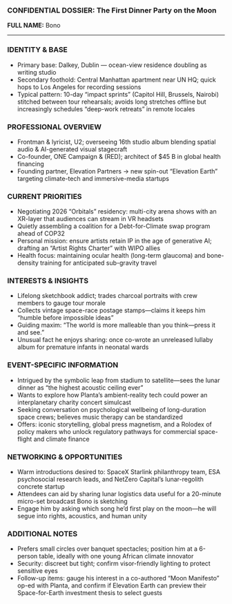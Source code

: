 ### CONFIDENTIAL DOSSIER: The First Dinner Party on the Moon

**FULL NAME:** Bono

---
### IDENTITY & BASE
- Primary base: Dalkey, Dublin — ocean-view residence doubling as writing studio
- Secondary foothold: Central Manhattan apartment near UN HQ; quick hops to Los Angeles for recording sessions
- Typical pattern: 10-day “impact sprints” (Capitol Hill, Brussels, Nairobi) stitched between tour rehearsals; avoids long stretches offline but increasingly schedules “deep-work retreats” in remote locales

### PROFESSIONAL OVERVIEW
- Frontman & lyricist, U2; overseeing 16th studio album blending spatial audio & AI-generated visual stagecraft
- Co-founder, ONE Campaign & (RED); architect of $45 B in global health financing
- Founding partner, Elevation Partners → new spin-out “Elevation Earth” targeting climate-tech and immersive-media startups

### CURRENT PRIORITIES
- Negotiating 2026 “Orbitals” residency: multi-city arena shows with an XR-layer that audiences can stream in VR headsets
- Quietly assembling a coalition for a Debt-for-Climate swap program ahead of COP32
- Personal mission: ensure artists retain IP in the age of generative AI; drafting an “Artist Rights Charter” with WIPO allies
- Health focus: maintaining ocular health (long-term glaucoma) and bone-density training for anticipated sub-gravity travel

### INTERESTS & INSIGHTS
- Lifelong sketchbook addict; trades charcoal portraits with crew members to gauge tour morale
- Collects vintage space-race postage stamps—claims it keeps him “humble before impossible ideas”
- Guiding maxim: “The world is more malleable than you think—press it and see.”
- Unusual fact he enjoys sharing: once co-wrote an unreleased lullaby album for premature infants in neonatal wards

### EVENT-SPECIFIC INFORMATION
- Intrigued by the symbolic leap from stadium to satellite—sees the lunar dinner as “the highest acoustic ceiling ever”
- Wants to explore how Planta’s ambient-reality tech could power an interplanetary charity concert simulcast
- Seeking conversation on psychological wellbeing of long-duration space crews; believes music therapy can be standardized
- Offers: iconic storytelling, global press magnetism, and a Rolodex of policy makers who unlock regulatory pathways for commercial space-flight and climate finance

### NETWORKING & OPPORTUNITIES
- Warm introductions desired to: SpaceX Starlink philanthropy team, ESA psychosocial research leads, and NetZero Capital’s lunar-regolith concrete startup
- Attendees can aid by sharing lunar logistics data useful for a 20-minute micro-set broadcast Bono is sketching
- Engage him by asking which song he’d first play on the moon—he will segue into rights, acoustics, and human unity

### ADDITIONAL NOTES
- Prefers small circles over banquet spectacles; position him at a 6-person table, ideally with one young African climate innovator
- Security: discreet but tight; confirm visor-friendly lighting to protect sensitive eyes
- Follow-up items: gauge his interest in a co-authored “Moon Manifesto” op-ed with Planta, and confirm if Elevation Earth can preview their Space-for-Earth investment thesis to select guests